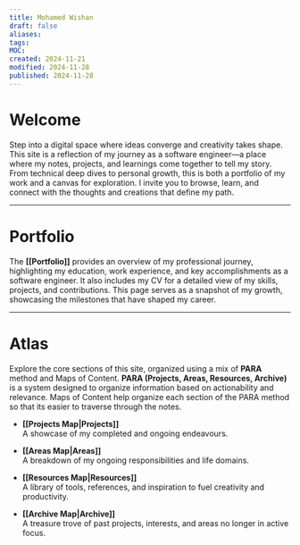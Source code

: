 ```yaml
---
title: Mohamed Wishan
draft: false
aliases: 
tags: 
MOC: 
created: 2024-11-21
modified: 2024-11-28
published: 2024-11-28
---
```


# Welcome
Step into a digital space where ideas converge and creativity takes shape. This site is a reflection of my journey as a software engineer—a place where my notes, projects, and learnings come together to tell my story. From technical deep dives to personal growth, this is both a portfolio of my work and a canvas for exploration. I invite you to browse, learn, and connect with the thoughts and creations that define my path.

---
# Portfolio
The **[[Portfolio]]** provides an overview of my professional journey, highlighting my education, work experience, and key accomplishments as a software engineer. It also includes my CV for a detailed view of my skills, projects, and contributions. This page serves as a snapshot of my growth, showcasing the milestones that have shaped my career.

---
# Atlas
Explore the core sections of this site, organized using a mix of **PARA** method and Maps of Content. **PARA (Projects, Areas, Resources, Archive)** is a system designed to organize information based on actionability and relevance. Maps of Content help organize each section of the PARA method so that its easier to traverse through the notes.

- **[[Projects Map|Projects]]**  
    A showcase of my completed and ongoing endeavours.
    
- **[[Areas Map|Areas]]**  
    A breakdown of my ongoing responsibilities and life domains.
    
- **[[Resources Map|Resources]]**  
    A library of tools, references, and inspiration to fuel creativity and productivity.
    
- **[[Archive Map|Archive]]**  
    A treasure trove of past projects, interests, and areas no longer in active focus.
    